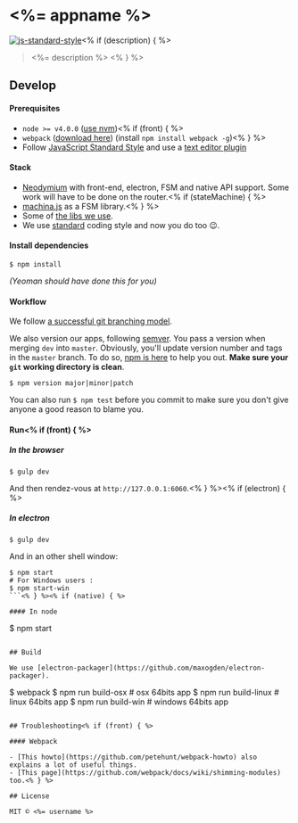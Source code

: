 # <%= appname %>

[![js-standard-style](https://img.shields.io/badge/code%20style-standard-brightgreen.svg)](http://standardjs.com/)<% if (description) { %>

> <%= description %>
<% } %>

## Develop

#### Prerequisites

* `node >= v4.0.0` ([use nvm](https://github.com/creationix/nvm))<% if (front) { %>
* `webpack` ([download here](https://github.com/webpack/webpack)) (install `npm install webpack -g`)<% } %>
* Follow [JavaScript Standard Style](https://github.com/feross/standard) and use a [text editor plugin](https://github.com/feross/standard#text-editor-plugins)

#### Stack

- [Neodymium](https://github.com/soixantecircuits/neodymium) with front-end, electron, FSM and native API support. Some work will have to be done on the router.<% if (stateMachine) { %>
- [machina.js](https://github.com/ifandelse/machina.js) as a FSM library.<% } %>
- Some of [the libs we use](https://github.com/soixantecircuits/awesome-app-js).
- We use [standard](https://github.com/feross/standard) coding style and now you do too 😉.

#### Install dependencies

```
$ npm install
```
*(Yeoman should have done this for you)*

#### Workflow

We follow [a successful git branching model](http://nvie.com/posts/a-successful-git-branching-model/).

We also version our apps, following [semver](http://semver.org/). You pass a version when merging `dev` into `master`. Obviously, you'll update version number and tags in the `master` branch.
To do so, [npm is here](https://docs.npmjs.com/cli/version) to help you out. **Make sure your `git` working directory is clean**.

```
$ npm version major|minor|patch
```

You can also run `$ npm test` before you commit to make sure you don't give anyone a good reason to blame you.

#### Run<% if (front) { %>

##### In the browser

```
$ gulp dev
```
And then rendez-vous at `http://127.0.0.1:6060`.<% } %><% if (electron) { %>

##### In electron

```
$ gulp dev
```

And in an other shell window:

```
$ npm start
# For Windows users :
$ npm start-win
```<% } %><% if (native) { %>

#### In node
```
$ npm start
```<% } %><% if (electron) { %>

## Build

We use [electron-packager](https://github.com/maxogden/electron-packager).

```
$ webpack
$ npm run build-osx # osx 64bits app
$ npm run build-linux # linux 64bits app
$ npm run build-win # windows 64bits app
```<% } %>

## Troubleshooting<% if (front) { %>

#### Webpack

- [This howto](https://github.com/petehunt/webpack-howto) also explains a lot of useful things.
- [This page](https://github.com/webpack/docs/wiki/shimming-modules) too.<% } %>

## License

MIT © <%= username %>
